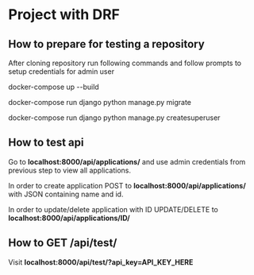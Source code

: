 # Project with DRF

## How to prepare for testing a repository
After cloning repository run following commands and follow prompts to setup credentials for admin user

docker-compose up --build

docker-compose run django python manage.py migrate

docker-compose run django python manage.py createsuperuser


## How to test api
Go to **localhost:8000/api/applications/** and use admin credentials from previous step to view all applications. 

In order to create application POST to **localhost:8000/api/applications/** with JSON containing name and id.

In order to update/delete application with ID UPDATE/DELETE to **localhost:8000/api/applications/ID/**

## How to GET /api/test/

Visit **localhost:8000/api/test/?api_key=API_KEY_HERE**
